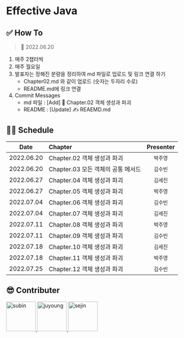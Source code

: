 # Effective Java

## ✅ How To
> 📅 2022.06.20
1. 매주 2챕터씩
2. 매주 월요일
3. 발표자는 정해진 분량을 정리하여 md 파일로 업로드 및 링크 연결 하기
    - Chapter02.md 와 같이 업로드 (숫자는 두자리 수로)
    - README.md에 링크 연결
4. Commit Messages
    - md 파일 : [Add] 📝 Chapter.02 객체 생성과 파괴
    - README : [Update] ✍️ REAEMD.md

## 👩‍💻 Schedule
|Date|Chapter|Presenter|
|:---:|:---|:---:|
|2022.06.20|Chapter.02 객체 생성과 파괴|`박주영`|
|2022.06.20|Chapter.03 모든 객체의 공통 메서드|`김수빈`|
|2022.06.27|Chapter.04 객체 생성과 파괴|`김세진`|
|2022.06.27|Chapter.05 객체 생성과 파괴|`박주영`|
|2022.07.04|Chapter.06 객체 생성과 파괴|`김수빈`|
|2022.07.04|Chapter.07 객체 생성과 파괴|`김세진`|
|2022.07.11|Chapter.08 객체 생성과 파괴|`박주영`|
|2022.07.11|Chapter.09 객체 생성과 파괴|`김수빈`|
|2022.07.18|Chapter.10 객체 생성과 파괴|`김세진`|
|2022.07.18|Chapter.11 객체 생성과 파괴|`박주영`|
|2022.07.25|Chapter.12 객체 생성과 파괴|`김수빈`|


## 😎 Contributer

<a href = "https://github.com/Kim-SuBin">
  <img src="https://avatars.githubusercontent.com/u/46712693?s=400&u=fbd9c6ca52af3c7505d69cfaa47e829c443c980a&v=4" alt="subin" width="80" style="max-width:100%" />
</a>
<a href = "https://github.com/Juyoung4">
  <img src="https://avatars.githubusercontent.com/u/47167335?s=400&u=e1c1bb39470956b96c192da2cff48b480780e51a&v=4" alt="juyoung" width="80" style="max-width:100%" />
</a>
<a href = "https://github.com/sejin-k">
  <img src="https://avatars.githubusercontent.com/u/48510236?v=4" alt="sejin" width="80" style="max-width:100%" />
</a>

